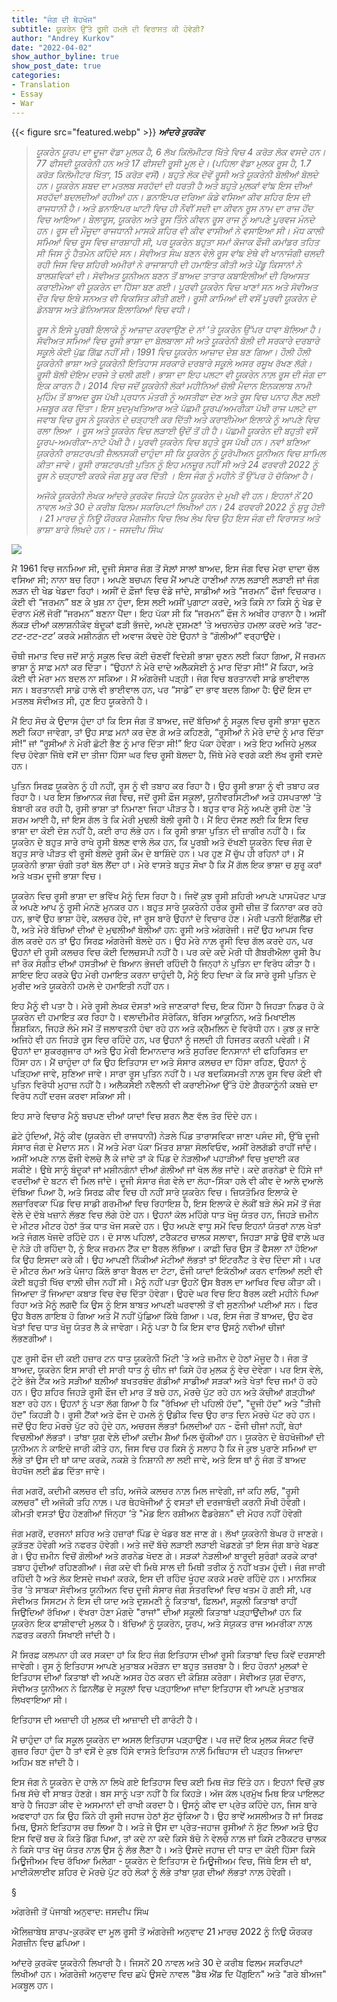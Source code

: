 ```yaml
---
title: "ਜੰਗ ਦੀ ਥੇਹਖੋਜ"
subtitle: ਯੂਕਰੇਨ ਉੱਤੇ ਰੂਸੀ ਹਮਲੇ ਦੀ ਵਿਰਾਸਤ ਕੀ ਹੋਵੇਗੀ?
author: "Andrey Kurkov"
date: "2022-04-02"
show_author_byline: true
show_post_date: true
categories:
- Translation
- Essay
- War
---
```

{{< figure src="featured.webp" >}}
 ***ਆਂਦਰੇ ਕੁਰਕੋਵ***
>
> *ਯੂਕਰੇਨ ਯੂਰਪ ਦਾ ਦੂਜਾ ਵੱਡਾ ਮੁਲਕ ਹੈ, 6 ਲੱਖ ਕਿਲੋਮੀਟਰ ਖਿੱਤੇ ਵਿਚ 4 ਕਰੋੜ ਲੋਕ ਵਸਦੇ ਹਨ। 77 ਫੀਸਦੀ ਯੂਕਰੇਨੀ ਹਨ ਅਤੇ 17 ਫੀਸਦੀ ਰੂਸੀ ਮੂਲ ਦੇ। (ਪਹਿਲਾ ਵੱਡਾ ਮੁਲਕ ਰੂਸ ਹੈ, 1.7 ਕਰੋੜ ਕਿਲੋਮੀਟਰ ਖਿੱਤਾ,  15 ਕਰੋੜ ਵਸੋਂ)। ਬਹੁਤੇ ਲੋਕ ਦੋਵੇਂ ਰੂਸੀ ਅਤੇ ਯੂਕਰੇਨੀ ਬੋਲੀਆਂ ਬੋਲਦੇ ਹਨ। ਯੂਕਰੇਨ ਸ਼ਬਦ ਦਾ ਮਤਲਬ ਸਰਹੱਦਾਂ ਦੀ ਧਰਤੀ ਹੈ ਅਤੇ ਬਹੁਤੇ ਮੁਲਕਾਂ ਵਾਂਙ ਇਸ ਦੀਆਂ ਸਰਹੱਦਾਂ ਬਦਲਦੀਆਂ ਰਹੀਆਂ ਹਨ। ਡਨਾਇਪਰ ਦਰਿਆ ਕੰਡੇ ਵਸਿਆ ਕੀਵ ਸ਼ਹਿਰ ਇਸ ਦੀ ਰਾਜਧਾਨੀ ਹੈ। ਅਤੇ  ਡਨਾਇਪਰ ਘਾਟੀ ਵਿਚ ਹੀ  ਨੌਵੀਂ ਸਦੀ ਦਾ ਕੀਵਨ ਰੂਸ ਨਾਮ ਦਾ ਰਾਜ ਹੋਂਦ ਵਿਚ ਆਇਆ। ਬੇਲਾਰੂਸ, ਯੂਕਰੇਨ ਅਤੇ ਰੂਸ ਤਿੰਨੇ ਕੀਵਨ ਰੂਸ ਰਾਜ ਨੂੰ ਆਪਣੇ ਪੂਰਵਜ ਮੰਨਦੇ ਹਨ। ਰੂਸ ਦੀ ਮੌਜੂਦਾ ਰਾਜਧਾਨੀ ਮਾਸਕੋ ਸ਼ਹਿਰ ਵੀ ਕੀਵ ਵਾਸੀਆਂ ਨੇ ਵਸਾਇਆ ਸੀ। ਮੱਧ ਕਾਲੀ ਸਮਿਆਂ ਵਿਚ ਰੂਸ ਵਿਚ ਜ਼ਾਰਸ਼ਾਹੀ ਸੀ, ਪਰ ਯੂਕਰੇਨ ਬਹੁਤਾ ਸਮਾਂ ਕੋਜਾਕ ਫੌਜੀ ਕਮਾਂਡਰ ਤਹਿਤ ਸੀ ਜਿਸ ਨੂੰ ਹੈਤਮੇਨ ਕਹਿੰਦੇ ਸਨ। ਸੋਵੀਅਤ ਸੰਘ ਬਣਨ ਵੇਲੇ ਰੂਸ ਵਾਂਙ ਏਥੇ ਵੀ ਖਾਨਾਜੰਗੀ ਚਲਦੀ ਰਹੀ ਜਿਸ ਵਿਚ ਸ਼ਹਿਰੀ ਅਮੀਰਾਂ ਨੇ ਰਾਜਾਸ਼ਾਹੀ ਦੀ ਹਮਾਇਤ ਕੀਤੀ ਅਤੇ ਪੇਂਡੂ ਕਿਸਾਨਾਂ ਨੇ ਬਾਲਸ਼ਵਿਕਾਂ ਦੀ। ਸੋਵੀਅਤ ਯੂਨੀਅਨ ਬਣਨ ਤੋਂ ਬਾਅਦ ਤਾਤਾਰ ਕਬਾਇਲੀਆਂ ਦੀ ਰਿਆਸਤ ਕਰਾਈਮੇਆ ਵੀ ਯੂਕਰੇਨ ਦਾ ਹਿੱਸਾ ਬਣ ਗਈ। ਪੂਰਵੀ ਯੂਕਰੇਨ ਵਿਚ ਖਾਣਾਂ ਸਨ ਅਤੇ ਸੋਵੀਅਤ ਦੌਰ ਵਿਚ ਇਥੇ ਸਨਅਤ ਵੀ ਵਿਕਸਿਤ ਕੀਤੀ ਗਈ। ਰੂਸੀ ਕਾਮਿਆਂ ਦੀ ਵਸੋਂ ਪੂਰਵੀ ਯੂਕਰੇਨ ਦੇ ਡੋਨਬਾਸ ਅਤੇ ਡੋਨਿਆਸਕ ਇਲਾਕਿਆਂ ਵਿਚ ਵਧੀ।*
>
> *ਰੂਸ ਨੇ ਇਸੇ ਪੂਰਬੀ ਇਲਾਕੇ ਨੂੰ ਆਜ਼ਾਦ ਕਰਵਾਉਣ ਦੇ ਨਾਂ ‘ਤੇ ਯੂਕਰੇਨ ਉੱਪਰ ਧਾਵਾ ਬੋਲਿਆ ਹੈ।  ਸੋਵੀਅਤ ਸਮਿਆਂ ਵਿਚ ਰੂਸੀ ਭਾਸ਼ਾ ਦਾ ਬੋਲਬਾਲਾ ਸੀ ਅਤੇ ਯੂਕਰੇਨੀ ਬੋਲੀ ਦੀ ਸਰਕਾਰੇ ਦਰਬਾਰੇ ਸਕੂਲੇ ਕੋਈ ਪੁੱਛ ਗਿੱਛ ਨਹੀਂ ਸੀ। 1991 ਵਿਚ ਯੂਕਰੇਨ ਆਜ਼ਾਦ ਦੇਸ਼ ਬਣ ਗਿਆ। ਹੌਲੀ ਹੌਲੀ ਯੂਕਰੇਨੀ ਭਾਸ਼ਾ ਅਤੇ ਯੂਕਰੇਨੀ ਇਤਿਹਾਸ ਸਰਕਾਰੇ ਦਰਬਾਰੇ ਸਕੂਲੇ ਅਸਰ ਰਸੂਖ ਰੱਖਣ ਲੱਗੇ। ਰੂਸੀ ਬੋਲੀ ਦੋਇਮ ਦਰਜੇ ਤੇ ਚਲੀ ਗਈ। ਭਾਸ਼ਾ ਦਾ ਇਹ ਪਲਟਾ ਵੀ ਯੂਕਰੇਨ ਨਾਲ਼ ਰੂਸ ਦੀ ਜੰਗ ਦਾ ਇਕ ਕਾਰਨ ਹੈ।  2014 ਵਿਚ ਜਦੋਂ ਯੂਕਰੇਨੀ ਲੋਕਾਂ ਮਹੀਨਿਆਂ ਚੱਲੀ ਮੈਦਾਨ ਇਨਕਲਾਬ ਨਾਮੀ ਮੁਹਿੰਮ ਤੋਂ ਬਾਅਦ ਰੂਸ ਪੱਖੀ ਪ਼੍ਰਧਾਨ ਮੰਤਰੀ ਨੂੰ ਅਸਤੀਫਾ ਦੇਣ ਅਤੇ ਰੂਸ ਵਿਚ ਪਨਾਹ ਲੈਣ ਲਈ ਮਜ਼ਬੂਰ ਕਰ ਦਿੱਤਾ। ਇਸ ਖੁਦਮੁਖਤਿਆਰ ਅਤੇ ਪੱਛਮੀ ਯੂਰਪ/ਅਮਰੀਕਾ ਪੱਖੀ ਰਾਜ ਪਲਟੇ ਦਾ ਜਵਾਬ ਵਿਚ  ਰੂਸ ਨੇ ਯੂਕਰੇਨ ਦੇ ਚੜ੍ਹਾਈ ਕਰ ਦਿੱਤੀ ਅਤੇ  ਕਰਾਈਮੇਆ ਇਲਾਕੇ ਨੂੰ ਆਪਣੇ ਵਿਚ ਰਲਾ ਲਿਆ । ਰੂਸ ਅਤੇ ਯੂਕਰੇਨ ਵਿਚ ਲੜਾਈ ਉਦੋਂ ਤੋਂ ਹੀ ਹੈ। ਪੱਛਮੀ ਯੂਕਰੇਨ ਦੀ ਬਹੁਤੀ ਵਸੋਂ ਯੂਰਪ-ਅਮਰੀਕਾ-ਨਾਟੋ ਪੱਖੀ ਹੈ। ਪੂਰਵੀ ਯੁਕਰੇਨ ਵਿਚ ਬਹੁਤੇ  ਰੂਸ ਪੱਖੀ ਹਨ। ਨਵਾਂ ਬਣਿਆ  ਯੁਕਰੇਨੀ ਰਾਸ਼ਟਰਪਤੀ ਜ਼ੈਲਨਸਕੀ ਚਾਹੁੰਦਾ ਸੀ ਕਿ ਯੂਕਰੇਨ ਨੂੰ ਯੂਰੋਪੀਅਨ ਯੂਨੀਅਨ ਵਿਚ ਸ਼ਾਮਿਲ ਕੀਤਾ ਜਾਵੇ।  ਰੂਸੀ ਰਾਸ਼ਟਰਪਤੀ ਪੁਤਿਨ ਨੂੰ ਇਹ ਮਨਜ਼ੂਰ ਨਹੀਂ ਸੀ ਅਤੇ  24 ਫਰਵਰੀ 2022 ਨੂੰ ਰੂਸ ਨੇ ਚੜ੍ਹਾਈ ਕਰਕੇ ਜੰਗ ਸ਼ੁਰੂ ਕਰ ਦਿੱਤੀ । ਇਸ ਜੰਗ ਨੂੰ ਮਹੀਨੇ ਤੋਂ ਉੱਪਰ ਹੋ ਚੱਕਿਆ ਹੈ।*
>
>*ਅਜੋਕੇ ਯੂਕਰੇਨੀ ਲੇਖਕ ਆਂਦਰੇ ਕੁਰਕੋਵ ਜਿਹੜੇ ਪੈਨ ਯੂਕਰੇਨ ਦੇ ਮੁਖੀ ਵੀ ਹਨ। ਇਹਨਾਂ ਨੇਂ 20 ਨਾਵਲ ਅਤੇ 30 ਦੇ ਕਰੀਬ ਫਿਲਮ ਸਕਰਿਪਟਾਂ ਲਿਖੀਆਂ ਹਨ। 24 ਫਰਵਰੀ 2022 ਨੂੰ ਸ਼ੁਰੂ ਹੋਈ । 21 ਮਾਰਚ ਨੂੰ ਨਿਊ ਯੌਰਕਰ ਮੈਗਜੀਨ ਵਿਚ ਲਿਖ ਲੇਖ ਵਿਚ ਉਹ ਇਸ ਜੰਗ ਦੀ ਵਿਰਾਸਤ ਅਤੇ ਭਾਸ਼ਾ ਬਾਰੇ ਲਿਖਦੇ ਹਨ। - ਜਸਦੀਪ ਸਿੰਘ*

![](featured.jpeg)


ਮੈਂ 1961 ਵਿਚ ਜਨਮਿਆ ਸੀ, ਦੂਜੀ ਸੰਸਾਰ ਜੰਗ ਤੋਂ ਸੋਲ਼ਾਂ ਸਾਲਾਂ ਬਾਅਦ, ਇਸ ਜੰਗ ਵਿਚ ਮੇਰਾ ਦਾਦਾ ਚੱਲ ਵਸਿਆ ਸੀ; ਨਾਨਾ ਬਚ ਰਿਹਾ। ਅਪਣੇ ਬਚਪਨ ਵਿਚ ਮੈਂ ਆਪਣੇ ਹਾਣੀਆਂ ਨਾਲ਼ ਲੜਾਈ ਲੜਾਈ ਜਾਂ ਜੰਗ ਲੜਨ ਦੀ ਖੇਡ ਖੇਡਦਾ ਰਿਹਾਂ। ਅਸੀਂ ਦੋ ਫ਼ੌਜਾਂ ਵਿਚ ਵੰਡੇ ਜਾਂਦੇ, ਸਾਡੀਆਂ ਅਤੇ “ਜਰਮਨ” ਫੌਜਾਂ ਵਿਚਕਾਰ। ਕੋਈ ਵੀ “ਜਰਮਨ” ਬਣ ਕੇ ਖੁਸ਼ ਨਾ ਹੁੰਦਾ, ਇਸ ਲਈ ਅਸੀਂ ਪੁਗਾਟਾ ਕਰਦੇ, ਅਤੇ ਕਿਸੇ ਨਾ ਕਿਸੇ ਨੂੰ ਖੇਡ ਦੇ ਦੌਰਾਨ ਮੱਲੋਂ ਜੋਰੀਂ “ਜਰਮਨ” ਬਣਨਾ ਪੈਂਦਾ। ਇਹ ਪੱਕਾ ਸੀ ਕਿ “ਜਰਮਨ” ਫੌਜ ਨੇ ਅਖੀਰ ਹਾਰਨਾ ਹੈ। ਅਸੀਂ ਲੱਕੜ ਦੀਆਂ ਕਲਾਸ਼ਨੀਕੋਵ ਬੰਦੂਕਾਂ ਫੜੀ ਭੱਜਦੇ, ਅਪਣੇ ਦੁਸ਼ਮਣਾਂ ‘ਤੇ ਅਚਨਚੇਤ ਹਮਲਾ ਕਰਦੇ ਅਤੇ ‘ਰਟ-ਟਟ-ਟਟ-ਟਟ’ ਕਰਕੇ ਮਸ਼ੀਨਗੰਨ ਦੀ ਅਵਾਜ ਕੱਢਦੇ ਹੋਏ ਉਹਨਾਂ ਤੇ “ਗੋਲੀਆਂ” ਵਰ੍ਹਾਉਂਦੇ।

ਚੌਥੀ ਜਮਾਤ ਵਿਚ ਜਦੋਂ ਸਾਨੂੰ ਸਕੂਲ ਵਿਚ ਕੋਈ ਚੋਣਵੀਂ ਵਿਦੇਸ਼ੀ ਭਾਸ਼ਾ ਚੁਣਨ ਲਈ ਕਿਹਾ ਗਿਆ, ਮੈਂ ਜਰਮਨ ਭਾਸ਼ਾ ਨੂੰ ਸਾਫ਼ ਮਨਾਂ ਕਰ ਦਿੱਤਾ। “ਉਹਨਾਂ ਨੇ ਮੇਰੇ ਦਾਦੇ ਅਲੈਕਸੇਈ ਨੂੰ ਮਾਰ ਦਿੱਤਾ ਸੀ!” ਮੈਂ ਕਿਹਾ, ਅਤੇ ਕੋਈ ਵੀ ਮੇਰਾ ਮਨ ਬਦਲ ਨਾ ਸਕਿਆ। ਮੈਂ ਅੰਗਰੇਜੀ ਪੜ੍ਹੀ। ਜੰਗ ਵਿਚ ਬਰਤਾਨਵੀ ਸਾਡੇ ਭਾਈਵਾਲ ਸਨ। ਬਰਤਾਨਵੀ ਸਾਡੇ ਹਾਲੇ ਵੀ ਭਾਈਵਾਲ ਹਨ, ਪਰ “ਸਾਡੇ” ਦਾ ਭਾਵ ਬਦਲ ਗਿਆ ਹੈ: ਉਦੋਂ ਇਸ ਦਾ ਮਤਲਬ ਸੋਵੀਅਤ ਸੀ, ਹੁਣ ਇਹ ਯੂਕਰੇਨੀ ਹੈ।

ਮੈਂ ਇਹ ਸੋਚ ਕੇ ਉਦਾਸ ਹੁੰਦਾ ਹਾਂ ਕਿ ਇਸ ਜੰਗ ਤੋਂ ਬਾਅਦ, ਜਦੋਂ ਬੱਚਿਆਂ ਨੂੰ ਸਕੂਲ ਵਿਚ ਰੂਸੀ ਭਾਸ਼ਾ ਚੁਣਨ ਲਈ ਕਿਹਾ ਜਾਵੇਗਾ, ਤਾਂ ਉਹ ਸਾਫ਼ ਮਨਾਂ ਕਰ ਦੇਣ ਗੇ ਅਤੇ ਕਹਿਣਗੇ, “ਰੂਸੀਆਂ ਨੇ ਮੇਰੇ ਦਾਦੇ ਨੂੰ ਮਾਰ ਦਿੱਤਾ ਸੀ!” ਜਾਂ “ਰੂਸੀਆਂ ਨੇ ਮੇਰੀ ਛੋਟੀ ਭੈਣ ਨੂੰ ਮਾਰ ਦਿੱਤਾ ਸੀ!” ਇਹ ਪੱਕਾ ਹੋਵੇਗਾ। ਅਤੇ ਇਹ ਅਜਿਹੇ ਮੁਲਕ ਵਿਚ ਹੋਵੇਗਾ ਜਿੱਥੇ ਵਸੋਂ ਦਾ ਤੀਜਾ ਹਿੱਸਾ ਘਰ ਵਿਚ ਰੂਸੀ ਬੋਲਦਾ ਹੈ, ਜਿੱਥੇ ਮੇਰੇ ਵਰਗੇ ਕਈ ਲੱਖ ਰੂਸੀ ਵਸਦੇ ਹਨ।

ਪੁਤਿਨ ਸਿਰਫ਼ ਯੂਕਰੇਨ ਨੂੰ ਹੀ ਨਹੀਂ, ਰੂਸ ਨੂੰ ਵੀ ਤਬਾਹ ਕਰ ਰਿਹਾ ਹੈ। ਉਹ ਰੂਸੀ ਭਾਸ਼ਾ ਨੂੰ ਵੀ ਤਬਾਹ ਕਰ ਰਿਹਾ ਹੈ। ਪਰ ਇਸ ਭਿਆਨਕ ਜੰਗ ਵਿਚ, ਜਦੋਂ ਰੂਸੀ ਫ਼ੌਜ ਸਕੂਲਾਂ, ਯੂਨੀਵਰਸਿਟੀਆਂ ਅਤੇ ਹਸਪਤਾਲਾਂ ‘ਤੇ ਬੰਬਾਰੀ ਕਰ ਰਹੀ ਹੈ, ਰੂਸੀ ਭਾਸ਼ਾ ਤਾਂ ਨਿਮਾਣਾ ਜਿਹਾ ਪੀੜਤ ਹੈ। ਬਹੁਤ ਵਾਰ ਮੈਨੂੰ ਅਪਣੇ ਰੂਸੀ ਹੋਣ 'ਤੇ ਸ਼ਰਮ ਆਈ ਹੈ, ਜਾਂ ਇਸ ਗੱਲ ਤੇ ਕਿ ਮੇਰੀ ਮੁਢਲੀ ਬੋਲੀ ਰੂਸੀ ਹੈ। ਮੈਂ ਇਹ ਦੱਸਣ ਲਈ ਕਿ ਇਸ ਵਿਚ ਭਾਸ਼ਾ ਦਾ ਕੋਈ ਦੋਸ਼ ਨਹੀਂ ਹੈ, ਕਈ ਰਾਹ ਲੱਭੇ ਹਨ। ਕਿ ਰੂਸੀ ਭਾਸ਼ਾ ਪੁਤਿਨ ਦੀ ਜ਼ਾਗੀਰ ਨਹੀਂ ਹੈ। ਕਿ ਯੂਕਰੇਨ ਦੇ ਬਹੁਤ ਸਾਰੇ ਰਾਖੇ ਰੂਸੀ ਬੋਲਣ ਵਾਲੇ ਲੋਕ ਹਨ, ਕਿ ਪੂਰਬੀ ਅਤੇ ਦੱਖਣੀ ਯੂਕਰੇਨ ਵਿਚ ਜੰਗ ਦੇ ਬਹੁਤ ਸਾਰੇ ਪੀੜਤ ਵੀ ਰੂਸੀ ਬੋਲਦੇ ਰੂਸੀ ਕੌਮ ਦੇ ਬਾਸ਼ਿੰਦੇ ਹਨ। ਪਰ ਹੁਣ ਮੈਂ ਚੁੱਪ ਹੀ ਰਹਿਨਾਂ ਹਾਂ। ਮੈਂ ਯੂਕਰੇਨੀ ਭਾਸ਼ਾ ਚੰਗੀ ਤਰਾਂ ਬੋਲ ਲੈਂਦਾ ਹਾਂ। ਮੇਰੇ ਵਾਸਤੇ ਬਹੁਤ ਸੌਖਾ ਹੈ ਕਿ ਮੈਂ ਗੱਲ ਇਕ ਭਾਸ਼ਾ ਚ ਸ਼ੁਰੂ ਕਰਾਂ ਅਤੇ ਖਤਮ ਦੂਜੀ ਭਾਸ਼ਾ ਵਿਚ।

ਯੂਕਰੇਨ ਵਿਚ ਰੂਸੀ ਭਾਸ਼ਾ ਦਾ ਭਵਿੱਖ ਮੈਨੂੰ ਦਿਸ ਰਿਹਾ ਹੈ। ਜਿਵੇਂ ਕੁਝ ਰੂਸੀ ਸ਼ਹਿਰੀ ਆਪਣੇ ਪਾਸਪੋਰਟ ਪਾੜ ਕੇ ਅਪਣੇ ਆਪ ਨੂੰ ਰੂਸੀ ਮੰਨਣੋ ਮੁਨਕਰ ਹਨ। ਬਹੁਤ ਸਾਰੇ ਯੂਕਰੇਨੀ ਹਰੇਕ ਰੂਸੀ ਚੀਜ਼ ਤੋਂ ਕਿਨਾਰਾ ਕਰ ਰਹੇ ਹਨ, ਭਾਵੇਂ ਉਹ ਭਾਸ਼ਾ ਹੋਵੇ, ਕਲਚਰ ਹੋਵੇ, ਜਾਂ ਰੂਸ ਬਾਰੇ ਉਹਨਾਂ ਦੇ ਵਿਚਾਰ ਹੋਣ। ਮੇਰੀ ਪਤਨੀ ਇੰਗਲੈਂਡ ਦੀ ਹੈ, ਅਤੇ ਮੇਰੇ ਬੱਚਿਆਂ ਦੀਆਂ ਦੋ ਮੁਢਲੀਆਂ ਬੋਲੀਆਂ ਹਨ: ਰੂਸੀ ਅਤੇ ਅੰਗਰੇਜੀ। ਜਦੋਂ ਉਹ ਆਪਸ ਵਿਚ ਗੱਲ ਕਰਦੇ ਹਨ ਤਾਂ ਉਹ ਸਿਰਫ਼ ਅੰਗਰੇਜੀ ਬੋਲਦੇ ਹਨ। ਉਹ ਮੇਰੇ ਨਾਲ਼ ਰੂਸੀ ਵਿਚ ਗੱਲ ਕਰਦੇ ਹਨ, ਪਰ ਉਹਨਾਂ ਦੀ ਰੂਸੀ ਕਲਚਰ ਵਿਚ ਕੋਈ ਦਿਲਚਸਪੀ ਨਹੀਂ ਹੈ। ਪਰ ਕਦੇ ਕਦੇ ਮੇਰੀ ਧੀ ਗੈਬਰੀਐਲਾ ਰੂਸੀ ਰੈਪ ਜਾਂ ਰੌਕ ਸੰਗੀਤ ਦੀਆਂ ਹਸਤੀਆਂ ਦੇ ਬਿਆਨ ਭੇਜਦੀ ਰਹਿੰਦੀ ਹੈ ਜਿਨ੍ਹਾਂ ਨੇ ਪੁਤਿਨ ਦਾ ਵਿਰੋਧ ਕੀਤਾ ਹੈ। ਸ਼ਾਇਦ ਇਹ ਕਰਕੇ ਉਹ ਮੇਰੀ ਹਮਾਇਤ ਕਰਨਾ ਚਾਹੁੰਦੀ ਹੈ, ਮੈਨੂੰ ਇਹ ਦਿਖਾ ਕੇ ਕਿ ਸਾਰੇ ਰੂਸੀ ਪੁਤਿਨ ਦੇ ਮੁਰੀਦ ਅਤੇ ਯੂਕਰੇਨੀ ਹਮਲੇ ਦੇ ਹਮਾਇਤੀ ਨਹੀਂ ਹਨ।

ਇਹ ਮੈਨੂੰ ਵੀ ਪਤਾ ਹੈ। ਮੇਰੇ ਰੂਸੀ ਲੇਖਕ ਦੋਸਤਾਂ ਅਤੇ ਜਾਣਕਾਰਾਂ ਵਿਚ, ਇਕ ਹਿੱਸਾ ਹੈ ਜਿਹੜਾ ਨਿਡਰ ਹੋ ਕੇ ਯੂਕਰੇਨ ਦੀ ਹਮਾਇਤ ਕਰ ਰਿਹਾ ਹੈ। ਵਲਾਦੀਮੀਰ ਸੋਰੋਕਿਨ, ਬੋਰਿਸ ਆਕੂਨਿਨ, ਅਤੇ ਮਿਖਾਈਲ ਸ਼ਿਸ਼ਕਿਨ, ਜਿਹੜੇ  ਲੰਮੇ ਸਮੇਂ ਤੋਂ ਜਲਾਵਤਨੀ ਹੰਢਾ ਰਹੇ ਹਨ ਅਤੇ ਕ੍ਰੈਮਲਿਨ ਦੇ ਵਿਰੋਧੀ ਹਨ। ਕੁਝ ਕੁ ਜਾਣੇ ਅਜਿਹੇ ਵੀ ਹਨ ਜਿਹੜੇ ਰੂਸ ਵਿਚ ਰਹਿੰਦੇ ਹਨ, ਪਰ ਉਹਨਾਂ ਨੂੰ ਜਲਦੀ ਹੀ ਹਿਜਰਤ ਕਰਨੀ ਪਵੇਗੀ। ਮੈਂ ਉਹਨਾਂ ਦਾ ਸ਼ੁਕਰਗੁਜਾਰ ਹਾਂ ਅਤੇ ਉਹ ਮੇਰੀ ਇਮਾਨਦਾਰ ਅਤੇ ਸੁਹਰਿਦ ਇਨਸਾਨਾਂ ਦੀ ਫਹਿਰਿਸਤ ਦਾ ਹਿੱਸਾ ਹਨ। ਮੈਂ ਚਾਹੁੰਦਾ ਹਾਂ ਕਿ ਉਹ ਇਤਿਹਾਸ ਦਾ ਅਤੇ ਸੰਸਾਰ ਕਲਚਰ ਦਾ ਹਿੱਸਾ ਰਹਿਣ, ਉਹਨਾਂ ਨੂੰ ਪੜ੍ਹਿਆ ਜਾਵੇ, ਸੁਣਿਆ ਜਾਵੇ। ਸਾਰਾ ਰੂਸ ਪੁਤਿਨ ਨਹੀਂ ਹੈ। ਪਰ ਬਦਕਿਸਮਤੀ ਨਾਲ਼ ਰੂਸ ਵਿਚ ਕੋਈ ਵੀ ਪੁਤਿਨ ਵਿਰੋਧੀ ਮੁਹਾਜ਼ ਨਹੀਂ ਹੈ। ਅਲੈਕਸੇੇਈ ਨਵੈਲਨੀ ਵੀ ਕਰਾਈਮੇਆ ਉੱਤੇ ਹੋਏ ਗ਼ੈਰਕਾਨੂੰਨੀ ਕਬਜ਼ੇ ਦਾ ਵਿਰੋਧ ਨਹੀਂ ਦਰਜ ਕਰਵਾ ਸਕਿਆ ਸੀ।

ਇਹ ਸਾਰੇ ਵਿਚਾਰ ਮੈਨੂੰ ਬਚਪਣ ਦੀਆਂ ਯਾਦਾਂ ਵਿਚ ਸ਼ਰਨ ਲੈਣ ਵੱਲ ਤੋਰ ਦਿੰਦੇ ਹਨ।

ਛੋਟੇ ਹੁੰਦਿਆਂ, ਮੈਂਨੂੰ ਕੀਵ (ਯੂਕਰੇਨ ਦੀ ਰਾਜਧਾਨੀ) ਨੇੜਲੇ ਪਿੰਡ ਤਾਰਾਸਵਿਕਾ ਜਾਣਾ ਪਸੰਦ ਸੀ, ਉੱਥੇ ਦੂਜੀ ਸੰਸਾਰ ਜੰਗ ਦੇ ਮੈਦਾਨ ਸਨ। ਮੈਂ ਅਤੇ ਮੇਰਾ ਪੱਕਾ ਮਿੱਤਰ ਸ਼ਾਸ਼ਾ ਸੋਲਵਿਓਵ, ਅਸੀਂ ਰੇਲਗੱਡੀ ਰਾਹੀਂ ਜਾਂਦੇ।  ਅਸੀਂ ਅਪਣੇ ਨਾਲ਼ ਫੌਜੀ ਵੇਲਚੇ ਲੈ ਕੇ ਜਾਂਦੇ ਤਾਂ ਕੇ ਪਿੰਡ ਦੇ ਨੇੜਲੀਆਂ ਪਹਾੜੀਆਂ ਵਿਚ ਖੁਦਾਈ ਕਰ ਸਕੀਏ। ਉਥੇ ਸਾਨੂੰ ਬੰਦੂਕਾਂ ਜਾਂ ਮਸ਼ੀਨਗੰਨਾਂ ਦੀਆਂ ਗੋਲੀਆਂ ਜਾਂ ਖੋਲ ਲੱਭ ਜਾਂਦੇ। ਕਦੇ ਗਰਨੇਡਾਂ ਦੇ ਹਿੱਸੇ ਜਾਂ ਵਰਦੀਆਂ ਦੇ ਬਟਨ ਵੀ ਮਿਲ ਜਾਂਦੇ। ਦੂਜੀ ਸੰਸਾਰ ਜੰਗ ਵੇਲੇ ਦਾ ਲੋਹਾ-ਸਿੱਕਾ ਹਲੇ ਵੀ ਕੀਵ ਦੇ ਆਲੇ ਦੁਆਲੇ ਦੱਬਿਆ ਪਿਆ ਹੈ, ਅਤੇ ਸਿਰਫ਼ ਕੀਵ ਵਿਚ ਹੀ ਨਹੀਂ ਸਾਰੇ ਯੂਕਰੇਨ ਵਿਚ। ਜ਼ਿਯਤੋਮਿਰ ਇਲਾਕੇ ਦੇ ਲਜ਼ਾਰਿਵਕਾ ਪਿੰਡ ਵਿਚ ਸਾਡੀ ਗਰਮੀਆਂ ਵਿਚ ਰਿਹਾਇਸ਼ ਹੈ, ਇਸ ਇਲਾਕੇ ਦੇ ਲੋਕੀਂ ਬੜੇ ਲੰਮੇ ਸਮੇਂ ਤੋਂ ਜੰਗ ਵੇਲੇ ਦੇ ਦੱਬੇ ਖਜ਼ਾਨੇ ਲੱਭਣ ਵਿਚ ਲੱਗੇ ਹੋਏ ਹਨ। ਉਹਨਾਂ ਕੋਲ ਮਹਿੰਗੇ ਧਾਤ ਖੋਜੂ ਯੰਤਰ ਹਨ, ਜਿਹੜੇ ਜ਼ਮੀਨ ਦੇ ਮੀਟਰ ਮੀਟਰ ਹੇਠਾਂ ਤੱਕ ਧਾਤ ਖੋਜ ਸਕਦੇ ਹਨ। ਉਹ ਅਪਣੇ ਵਾਧੂ ਸਮੇਂ ਵਿਚ ਇਹਨਾਂ ਯੰਤਰਾਂ ਨਾਲ਼ ਖੇਤਾਂ ਅਤੇ ਜੰਗਲ ਖੋਜਦੇ ਰਹਿੰਦੇ ਹਨ। ਦੋ ਸਾਲ ਪਹਿਲਾਂ, ਟਰੈਕਟਰ ਚਾਲਕ ਸਲਾਵਾ, ਜਿਹੜਾ ਸਾਡੇ ਉਥੋਂ ਵਾਲ਼ੇ ਘਰ ਦੇ ਨੇੜੇ ਹੀ ਰਹਿੰਦਾ ਹੈ, ਨੂੰ ਇਕ ਜਰਮਨ ਟੈਂਕ ਦਾ ਬੈਰਲ ਲੱਭਿਆ। ਕਾਫ਼ੀ ਚਿਰ ਉਸ ਤੋਂ ਫੈਸਲਾ ਨਾਂ ਹੋਇਆ ਕਿ ਉਹ ਇਸਦਾ ਕਰੇ ਕੀ। ਉਹ ਆਪਣੀ ਨਿੱਕੀਆਂ ਮੋਟੀਆਂ ਲੱਭਤਾਂ ਤਾਂ ਇੰਟਰਨੈੱਟ ਤੇ ਵੇਚ ਦਿੰਦਾ ਸੀ। ਪਰ ਦੋ ਮੀਟਰ ਲੰਮਾ ਅਤੇ ਪੰਜਾਹ ਕਿੱਲੋ ਭਾਰਾ ਬੈਰਲ ਦਾ ਟੋਟਾ, ਫੌਜੀ ਯਾਦਾਂ ਇਕੱਠੀਆਂ ਕਰਨ ਵਾਲਿਆਂ ਲਈ ਵੀ ਕੋਈ ਬਹੁਤੀ ਖਿੱਚ ਵਾਲ਼ੀ ਚੀਜ ਨਹੀਂ ਸੀ। ਮੈਨੂੰ ਨਹੀਂ ਪਤਾ ਉਹਨੇਂ ਉਸ ਬੈਰਲ ਦਾ ਆਖਿਰ ਵਿਚ ਕੀਤਾ ਕੀ। ਜਿਆਦਾ ਤੋਂ ਜਿਆਦਾ ਕਬਾੜ ਵਿਚ ਵੇਚ ਦਿੱਤਾ ਹੋਵੇਗਾ। ਉਹਦੇ ਘਰ ਵਿਚ ਇਹ ਬੈਰਲ ਕਈ ਮਹੀਨੇ ਪਿਆ ਰਿਹਾ ਅਤੇ ਮੈਨੂੰ ਲਗਦੈ ਕਿ ਉਸ ਨੂੰ ਇਸ ਬਾਬਤ ਆਪਣੀ ਘਰਵਾਲੀ ਤੋਂ ਵੀ ਸੁਣਨੀਆਂ ਪਈਆਂ ਸਨ। ਫਿਰ ਉਹ ਬੈਰਲ ਗਾਇਬ ਹੋ ਗਿਆ ਅਤੇ ਮੈਂ ਨਹੀਂ ਪੁੱਛਿਆ ਕਿੱਥੇ ਗਿਆ। ਪਰ, ਇਸ ਜੰਗ ਤੋਂ ਬਾਅਦ, ਉਹ ਫੇਰ ਖੇਤਾਂ ਵਿਚ ਧਾਤ ਖੋਜੂ ਯੰਤਰ ਲੈ ਕੇ ਜਾਵੇਗਾ। ਮੈਨੂੰ ਪਤਾ ਹੈ ਕਿ ਇਸ ਵਾਰ ਉਸਨੂੰ ਨਵੀਆਂ ਚੀਜਾਂ ਲੱਭਣਗੀਆਂ।  

ਹੁਣ ਰੂਸੀ ਫੌਜ ਦੀ ਕਈ ਹਜ਼ਾਰ ਟਨ ਧਾਤ ਯੂਕਰੇਨੀ ਮਿੱਟੀ 'ਤੇ ਅਤੇ ਜ਼ਮੀਨ ਦੇ ਹੇਠਾਂ ਮੋਜੂਦ ਹੈ। ਜੰਗ ਤੋਂ ਬਾਅਦ, ਯੂਕਰੇਨ ਇਸ ਸਾਰੀ ਦੀ ਸਾਰੀ ਧਾਤ ਨੂੰ ਚੀਨ ਜਾਂ ਕਿਸੇ ਹੋਰ ਮੁਲਕ ਨੂੰ ਵੇਚ ਦੇਵੇਗਾ। ਪਰ ਇਸ ਵੇਲੇ, ਟੁੱਟੇ ਭੱਜੇ ਟੈਂਕ ਅਤੇ ਸੜੀਆਂ ਬਲ਼ੀਆਂ ਬਖਤਰਬੰਦ ਗੱਡੀਆਂ ਸਾਡੀਆਂ ਸੜਕਾਂ ਅਤੇ ਖੇਤਾਂ ਵਿਚ ਜਮਾਂ ਹੋ ਰਹੇ ਹਨ। ਉਹ ਸ਼ਹਿਰ ਜਿਹੜੇ ਰੂਸੀ ਫੌਜ ਦੀ ਮਾਰ ਤੋਂ ਬਚੇ ਹਨ, ਮੋਰਚੇ ਪੁੱਟ ਰਹੇ ਹਨ ਅਤੇ ਕੱਚੀਆਂ ਗੜ੍ਹੀਆਂ ਬਣਾ ਰਹੇ ਹਨ। ਉਹਨਾਂ ਨੂੰ ਪਤਾ ਲੱਗ ਗਿਆ ਹੈ ਕਿ "ਰੱਖਿਆ ਦੀ ਪਹਿਲੀ ਹੱਦ", "ਦੂਜੀ ਹੱਦ" ਅਤੇ "ਤੀਜੀ ਹੱਦ" ਕਿਹੜੀ ਹੈ। ਰੂਸੀ ਟੈਂਕਾਂ ਅਤੇ ਫੌਜ ਦੇ ਹਮਲੇ ਨੂੰ ਉਡੀਕ ਵਿਚ ਉਹ ਰਾਤ ਦਿਨ ਮੋਰਚੇ ਪੱਟ ਰਹੇ ਹਨ। ਜਦੋਂ ਉਹ ਇਹ ਮੋਰਚੇ ਪੁੱਟ ਰਹੇ ਹੁੰਦੇ ਹਨ, ਅਚਰਜ ਲੱਭਤਾਂ ਮਿਲਦੀਆਂ ਹਨ - ਫੌਜੀ ਚੀਜਾਂ ਨਹੀਂ, ਥੇਹਾਂ ਵਿਚਲੀਆਂ ਲੱਭਤਾਂ। ਤਾਂਬਾ ਯੁਗ ਵੇਲ਼ੇ ਦੀਆਂ ਕਦੀਮ ਸ਼ੈਆਂ ਮਿਲ ਚੁੱਕੀਆਂ ਹਨ। ਯੂਕਰੇਨ ਦੇ ਥੇਹਖੋਜੀਆਂ ਦੀ ਯੂਨੀਅਨ ਨੇ ਕਾਇਦੇ ਜਾਰੀ ਕੀਤੇ ਹਨ, ਜਿਸ ਵਿਚ ਹਰ ਕਿਸੇ ਨੂੰ ਸਲਾਹ ਹੈ ਕਿ ਜੇ ਕੁਝ ਪੁਰਾਣੇ ਸਮਿਆਂ ਦਾ ਲੱਭੇ ਤਾਂ ਉਸ ਦੀ ਥਾਂ ਯਾਦ ਕਰਕੇ, ਨਕਸ਼ੇ ਤੇ ਨਿਸ਼ਾਨੀ ਲਾ ਲਈ ਜਾਵੇ, ਅਤੇ ਇਸ ਥਾਂ ਨੂੰ ਜੰਗ ਤੋਂ ਬਾਅਦ ਥੇਹਖੋਜ ਲਈ ਛੱਡ ਦਿੱਤਾ ਜਾਵੇ।

ਜੰਗ ਮਗਰੋਂ, ਕਦੀਮੀ ਕਲਚਰ ਦੀ ਤਹਿ, ਅਜੋਕੇ ਕਲਚਰ ਨਾਲ਼ ਮਿਲ ਜਾਵੇਗੀ, ਜਾਂ ਕਹਿ ਲਓ, "ਰੂਸੀ ਕਲਚਰ" ਦੀ ਅਜੋਕੀ ਤਹਿ ਨਾਲ਼। ਪਰ ਥੇਹਖੋਜੀਆਂ ਨੂੰ ਵਸਤਾਂ ਦੀ ਦਰਜਾਬੰਦੀ ਕਰਨੀ ਸੌਖੀ ਹੋਵੇਗੀ। ਕੀਮਤੀ ਵਸਤਾਂ ਉਹ ਹੋਣਗੀਆਂ ਜਿੰਨ੍ਹਾ ‘ਤੇ "ਮੇਡ ਇਨ ਰਸ਼ੀਅਨ ਫੈਡਰੇਸ਼ਨ" ਦੀ ਮੋਹਰ ਨਹੀਂ ਹੋਵੇਗੀ

ਜੰਗ ਮਗਰੋਂ, ਦਰਜਨਾਂ ਸ਼ਹਿਰ ਅਤੇ ਹਜ਼ਾਰਾਂ ਪਿੰਡ ਦੇ ਖੰਡਰ ਬਣ ਜਾਣ ਗੇ। ਲੱਖਾਂ ਯੂਕਰੇਨੀ ਬੇਘਰ ਹੋ ਜਾਣਗੇ। ਕੁੜੱਤਣ ਹੋਵੇਗੀ ਅਤੇ ਨਫਰਤ ਹੋਵੇਗੀ। ਅਤੇ ਜਦੋਂ ਬੱਚੇ ਲੜਾਈ ਲੜਾਈ ਖੇਡਣਗੇ ਤਾਂ ਇਸ ਜੰਗ ਬਾਰੇ ਖੇਡਣ ਗੇ। ਉਹ ਜ਼ਮੀਨ ਵਿਚੋਂ ਗੋਲੀਆਂ ਅਤੇ ਗਰਨੇਡ ਖੋਦਣ ਗੇ। ਸੜਕਾਂ ਨੇੜਲੀਆਂ ਬਾਰੂਦੀ ਸੁਰੰਗਾਂ ਕਰਕੇ ਕਾਰਾਂ ਤਬਾਹ ਹੁੰਦੀਆਂ ਰਹਿਣਗੀਆਂ। ਜੰਗ ਕਦੇ ਵੀ ਮਿਥੇ ਸਾਲ ਦੀ ਮਿਥੀ ਤਰੀਕ ਨੂੰ ਨਹੀਂ ਖਤਮ ਹੁੰਦੀ। ਜੰਗ ਜਾਰੀ ਰਹਿੰਦੀ ਹੈ ਅਤੇ ਲੋਕ ਇਸਦੇ ਜਖਮਾਂ ਕਰਕੇ, ਇਸ ਦੀ ਰਹਿੰਦ ਖੂੰਹਦ ਕਰਕੇ ਮਰਦੇ ਰਹਿੰਦੇ ਹਨ। ਮਾਨਸਿਕ ਤੌਰ ‘ਤੇ ਸਾਬਕਾ ਸੋਵੀਅਤ ਯੂਨੀਅਨ ਵਿਚ ਦੂਜੀ ਸੰਸਾਰ ਜੰਗ ਸੱਤਰਵਿਆਂ ਵਿਚ ਖਤਮ ਹੋ ਗਈ ਸੀ, ਪਰ ਸੋਵੀਅਤ ਸਿਸਟਮ ਨੇ ਇਸ ਦੀ ਯਾਦ ਅਤੇ ਦੁਸ਼ਮਣੀ ਨੂੰ ਕਿਤਾਬਾਂ, ਫ਼ਿਲਮਾਂ, ਸਕੂਲੀ ਕਿਤਾਬਾਂ ਰਾਹੀਂ ਜਿਉਂਦਿਆਂ ਰੱਖਿਆ। ਵੱਖਰਾ ਹੋਣਾ ਮੰਗਦੇ "ਰਾਜਾਂ" ਦੀਆਂ ਸਕੂਲੀ ਕਿਤਾਬਾਂ ਪੜ੍ਹਾਉਂਦੀਆਂ ਹਨ ਕਿ ਯੂਕਰੇਨ ਇਕ ਫਾਸ਼ੀਵਾਦੀ ਮੁਲਕ ਹੈ। ਬੱਚਿਆਂ ਨੂੰ ਯੂਕਰੇਨ, ਯੂਰਪ, ਅਤੇ ਸੰਯੁਕਤ ਰਾਜ ਅਮਰੀਕਾ ਨਾਲ਼ ਨਫ਼ਰਤ ਕਰਨੀ ਸਿਖਾਈ ਜਾਂਦੀ ਹੈ।

ਮੈਂ ਸਿਰਫ਼ ਕਲਪਨਾ ਹੀ ਕਰ ਸਕਦਾ ਹਾਂ ਕਿ ਇਹ ਜੰਗ ਇਤਿਹਾਸ ਦੀਆਂ ਰੂਸੀ ਕਿਤਾਬਾਂ ਵਿਚ ਕਿਵੇਂ ਦਰਸਾਈ ਜਾਵੇਗੀ। ਰੂਸ ਨੂੰ ਇਤਿਹਾਸ ਆਪਣੇ ਮੁਤਾਬਕ ਮਰੋੜਨ ਦਾ ਬਹੁਤ ਤਜ਼ਰਬਾ ਹੈ।  ਇਹ ਹੋਰਨਾਂ ਮੁਲਕਾਂ ਦੇ ਇਤਿਹਾਸ ਦੀਆਂ ਕਿਤਾਬਾਂ ਵੀ ਅਪਣੇ ਅਸਰ ਹੇਠ ਕਰਨ ਦੀ ਕੋਸ਼ਿਸ਼ ਕਰੇਗਾ। ਸੋਵੀਅਤ ਯੁਗ ਦੌਰਾਨ, ਸੋਵੀਅਤ ਯੂਨੀਅਨ ਨੇ ਫ਼ਿਨਲੈਂਡ ਦੇ ਸਕੂਲਾਂ ਵਿਚ ਪੜ੍ਹਾਇਆ ਜਾਂਦਾ ਇਤਿਹਾਸ ਵੀ ਆਪਣੇ ਮੁਤਾਬਕ ਲਿਖਵਾਇਆ ਸੀ।

ਇਤਿਹਾਸ ਦੀ ਅਜ਼ਾਦੀ ਹੀ ਮੁਲਕ ਦੀ ਆਜ਼ਾਦੀ ਦੀ ਗਾਰੰਟੀ ਹੈ।

ਮੈਂ ਚਾਹੁੰਦਾ ਹਾਂ ਕਿ ਸਕੂਲ ਯੂਕਰੇਨ ਦਾ ਅਸਲ ਇਤਿਹਾਸ ਪੜ੍ਹਾਉਣ। ਪਰ ਜਦੋਂ ਇਕ ਮੁਲਕ ਸੰਕਟ ਵਿਚੋਂ ਗੁਜ਼ਰ ਰਿਹਾ ਹੁੰਦਾ ਹੈ ਤਾਂ ਵਸੋਂ ਦੇ ਕੁਝ ਹਿੱਸੇ ਵਾਸਤੇ ਇਤਿਹਾਸ ਨਾਲ਼ੋਂ ਮਿਥਿਹਾਸ ਦੀ ਪੜ੍ਹਤ ਜਿਆਦਾ ਅਹਿਮ ਬਣ ਜਾਂਦੀ ਹੈ।

ਇਸ ਜੰਗ ਨੇ ਯੂਕਰੇਨ ਦੇ ਹਾਲੇ ਨਾ ਲਿਖੇ ਗਏ ਇਤਿਹਾਸ ਵਿਚ ਕਈ ਮਿਥ ਜੋੜ ਦਿੱਤੇ ਹਨ। ਇਹਨਾਂ ਵਿਚੋਂ ਕੁਝ ਮਿਥ ਸੱਚੇ ਵੀ ਸਾਬਤ ਹੋਣਗੇ। ਬਸ ਸਾਨੂੰ ਪਤਾ ਨਹੀਂ ਹੈ ਕਿ ਕਿਹੜੇ। ਅੱਜ ਕੱਲ ਪ੍ਰਮੁੱਖ ਮਿਥ ਇਕ ਪਾਇਲਟ ਬਾਰੇ ਹੈ ਜਿਹੜਾ ਕੀਵ ਦੇ ਅਸਮਾਨਾਂ ਦੀ ਰਾਖੀ ਕਰਦਾ ਹੈ। ਉਸਨੂੰ ਕੀਵ ਦਾ ਪ੍ਰੇਤ ਕਹਿੰਦੇ ਹਨ, ਜਿਸ ਬਾਰੇ ਅਫਵਾਹਾਂ ਹਨ ਕਿ ਉਹ ਕਿੰਨੇ ਹੀ ਰੂਸੀ ਜਹਾਜ ਹੇਠਾਂ ਸੁੱਟ ਚੁੱਕਿਆ ਹੈ। ਉਹ ਭਾਵੇਂ ਅਸਲੀਅਤ ਹੈ ਜਾਂ ਸਿਰਫ਼ ਮਿਥ, ਉਸਨੇ ਇਤਿਹਾਸ ਰਚ ਲਿਆ ਹੈ। ਅਤੇ ਜੇ ਉਸ ਦਾ ਪ੍ਰੇਤ-ਜਹਾਜ ਰੂਸੀਆਂ ਨੇ ਸੁੱਟ ਲਿਆ ਅਤੇ ਉਹ ਇਸ ਵਿਚੋਂ ਬਚ ਕੇ ਕਿਤੇ ਡਿੱਗ ਪਿਆ, ਤਾਂ ਕਦੇ ਨਾ ਕਦੇ ਕਿਸੇ ਬੱਚੇ ਨੇ ਵੇਲਚੇ ਨਾਲ਼ ਜਾਂ ਕਿਸੇ ਟਰੈਕਟਰ ਚਾਲਕ ਨੇ ਕਿਸੇ ਧਾਤ ਖੋਜੂ ਯੰਤਰ ਨਾਲ਼ ਉਸ ਨੂੰ ਲੱਭ ਲੈਣਾ ਹੈ। ਅਤੇ ਉਸਦੇ ਜਹਾਜ਼ ਦੀ ਧਾਤ ਦਾ ਕੋਈ ਹਿੱਸਾ ਕਿਸੇ ਮਿਊਜੀਅਮ ਵਿਚ ਰੱਖਿਆ ਮਿਲੇਗਾ - ਯੂਕਰੇਨ ਦੇ ਇਤਿਹਾਸ ਦੇ ਮਿਊਜੀਅਮ ਵਿਚ, ਜਿੱਥੇ ਇਸ ਦੀ ਥਾਂ, ਮਾਈਕੋਲਾਈਵ ਸ਼ਹਿਰ ਦੇ ਮੋਰਚੇ ਪੁੱਟ ਰਹੇ ਲੋਕਾਂ ਨੂੰ ਲੱਭੇ ਤਾਂਬਾ ਯੁਗ ਦੀਆਂ ਲੱਭਤਾਂ ਨਾਲ਼ ਹੋਵੇਗੀ।

§

ਅੰਗਰੇਜੀ ਤੋਂ ਪੰਜਾਬੀ ਅਨੁਵਾਦ: ਜਸਦੀਪ ਸਿੰਘ


ਐਲਿਜ਼ਾਬੇਥ ਸ਼ਾਰਪ-ਕੁਰਕੋਵ ਦਾ ਮੂਲ ਰੂਸੀ ਤੋਂ ਅੰਗਰੇਜੀ ਅਨੁਵਾਦ 21 ਮਾਰਚ 2022 ਨੂੰ ਨਿਉ ਯੌਰਕਰ ਮੈਗਜ਼ੀਨ ਵਿਚ ਛਪਿਆ।

ਆਂਦਰੇ ਕੁਰਕੋਵ ਯੂਕਰੇਨੀ ਲਿਖਾਰੀ ਹੈ। ਜਿਸਨੇਂ 20 ਨਾਵਲ ਅਤੇ 30 ਦੇ ਕਰੀਬ ਫਿਲਮ ਸਕਰਿਪਟਾਂ ਲਿਖੀਆਂ ਹਨ। ਅੰਗਰੇਜੀ ਅਨੁਵਾਦ ਵਿਚ ਛਪੇ ਉਸਦੇ ਨਾਵਲ "ਡੈਥ ਐਂਡ ਦਿ ਪੈਂਗੁਇਨ" ਅਤੇ "ਗਰੇ ਬੀਅਜ" ਮਕਬੂਲ ਹਨ।
